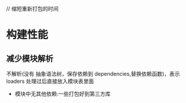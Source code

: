 // 缩短重新打包的时间

# 构建性能

## 减少模块解析

不解析(没有 抽象语法树，保存依赖到 dependencies,替换依赖函数)，表示 loaders 处理过后直接放入模块表里面

- 模块中无其他依赖:一些打包好到第三方库
